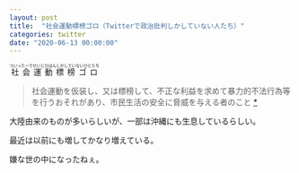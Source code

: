 ```yaml
---
layout: post
title:  "社会運動標榜ゴロ（Twitterで政治批判しかしていない人たち）"
categories: twitter
date: "2020-06-13 00:00:00"
---
```


<ruby>
<rb>社会運動標榜ゴロ</rb>
<rp>（</rp>
<rt>ついったーでせいじひはんしかしていないひとたち</rt>
<rp>）</rp>
</ruby>

> 社会運動を仮装し、又は標榜して、不正な利益を求めて暴力的不法行為等を行うおそれがあり、市民生活の安全に脅威を与える者のこと
> [*](https://ja.wikipedia.org/wiki/%E7%A4%BE%E4%BC%9A%E9%81%8B%E5%8B%95%E6%A8%99%E6%A6%9C%E3%82%B4%E3%83%AD)

大陸由来のものが多いらしいが、一部は沖縄にも生息しているらしい。

最近は以前にも増してかなり増えている。

嫌な世の中になったねぇ。

